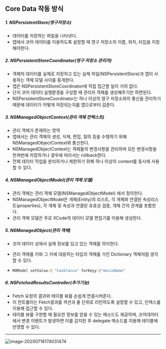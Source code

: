 ## Core Data 작동 방식



##### 1. NSPersistentStore(영구저장소)

- 데이터를 저장하는 파일을 나타낸다.
- 앱에서 코어 데이터를 이용하도록 설정할 때 영구 저장소의 이름, 위치, 타입을 지정해야한다.



##### 2. NSPersistentStoreCoordinator(영구 저장소 관리자)

- 객체의 데이터를 실제로 저장하고 있는 실제 파일(NSPersistentStore)과 앱이 사용하는 객체 모델 사이를 중개한다.
- 앱은 NSPersistentStoreCoordinator에 직접 접근할 일이 거의 없다.
- 단지 코어 데이터 실행환경을 구성할 때 관리자 객체를 생성해주기만 하면된다.
- NSPersistentStoreCoordinator는 하나 이상의 영구 저장소와의 통신을 관리하기 때문에 데이터가 어떻게 저장되는지를 앱으로부터 감춘다.



##### 3. NSManagedObjectContext(관리 객체 컨텍스트)

- 관리 객체가 존재하는 영역
- 앱에서는 관리 객체의 생성, 삭제, 편집, 질의 등을 수행하기 위해 NSManagedObjectContext와 통신한다.
- NSManagedObjectContext는 객체들의 변경사항을 관리하며 모든 변경사항을 한꺼번에 저장하거나 경우에 따라서는 rollback한다.
- 전체 데이터 작업을 분리하거나 제한하기 위해 하나 이상의 context를 동시에 사용할 수 있다.



##### 4. NSManagedObjectModel(관리 객체 모델)

- 관리 객체는 관리 객체 모델(NSManagedObjectModel) 에서 정의한다.
- NSManagedObjectModel은 개체(Entity)의 리스트, 각 개체와 연결된 속성리스트(properties), 각 개체 및 속성과 연결된 유효성 검증, 개체 간의 관계를 포함한다.
- 관리 객체 모델은 주로 XCode의 데이터 모델 편집기를 이용해 생성한다.



##### 5. NSManagedObject(관리 객체)

- 코어 데이터 상에서 실제 정보를 담고 있는 객체를 의미한다.

- 관리 객체를 키와 그 키에 대응하는 타입의 객체를 가진 Dictionary 객체처럼 생각할 수 있다.

- ```swift
  MOModel setValue:@ "Casblanca" forKeyy:@"movieName"
  ```



##### 6. NSFetchedResultsController(추가기능)

- Fetch 요청의 결과와 테이블 뷰를 손쉽게 연결시켜준다.
- 이 컨트롤러는 Fetch결과를 섹션과 줄 단위로 리턴하도록 설정할 수 있고, 인덱스를 이용해 접근할 수 있다.
- 테이블 뷰를 구현할 때 필요한 정보를 얻을 수 있는 메소드도 제공하며, 코어데이터에서 변경 이벤트가 발생하면 이를 감지한 후 delegate 메소드를 이용해 테이블에 반영할 수 있다.



-----------

![image-20200716174031474](../img/image-20200716174031474.png)

